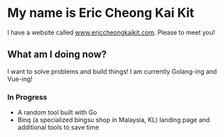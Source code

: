 # My name is Eric Cheong Kai Kit #

I have a website called www.ericcheongkaikit.com. Please to meet you!

## What am I doing now? ##

I want to solve problems and build things! I am currently Golang-ing and Vue-ing!
<br>

### In Progress ###
* A random tool built with Go
* Binq (a specialized bingsu shop in Malaysia, KL) landing page and additional tools to save time
